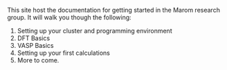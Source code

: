 This site host the documentation for getting started in the Marom research group. It will walk you though the following:

1. Setting up your cluster and programming environment
2. DFT Basics
3. VASP Basics
4. Setting up your first calculations
5. More to come.